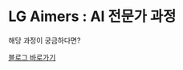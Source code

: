 # LG Aimers : AI 전문가 과정

해당 과정이 궁금하다면?

[블로그 바로가기](https://dessertgomjelly.github.io/categories/#lg-aimers)
